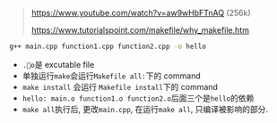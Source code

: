 > https://www.youtube.com/watch?v=aw9wHbFTnAQ (256k)
>
> https://www.tutorialspoint.com/makefile/why_makefile.htm

```sh
g++ main.cpp function1.cpp function2.cpp -o hello
```

* `.o`是 excutable file
* 单独运行`make`会运行`Makefile all:`下的 command
* `make install` 会运行 `Makefile install`下的 command
* `hello: main.o function1.o function2.o`后面三个是`hello`的依赖
* `make all`执行后, 更改`main.cpp`, 在运行`make all`, 只编译被影响的部分.
